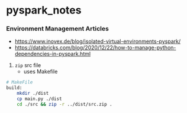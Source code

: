 # pyspark_notes

### Environment Management Articles
- https://www.inovex.de/blog/isolated-virtual-environments-pyspark/
- https://databricks.com/blog/2020/12/22/how-to-manage-python-dependencies-in-pyspark.html

1. `zip` src file
    - uses Makefile

```bash
# MakeFile
build:
    mkdir ./dist
    cp main.py ./dist
    cd ./src && zip -r ../dist/src.zip .
```

